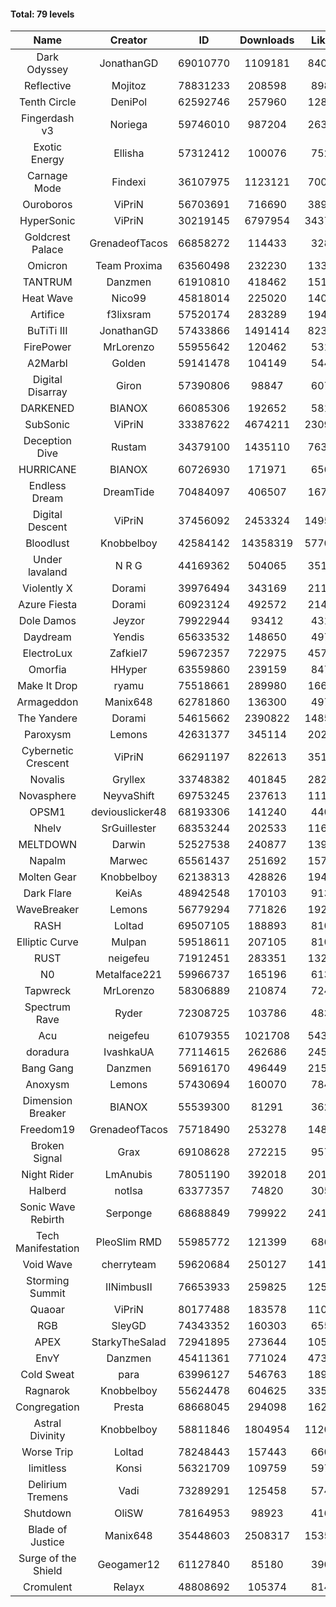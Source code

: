 #### Total: 79 levels

| Name | Creator | ID | Downloads | Likes |
|:---:|:---:|:---:|:---:|:---:|
| Dark Odyssey | JonathanGD | 69010770 | 1109181 | 84088
| Reflective | Mojitoz | 78831233 | 208598 | 8985
| Tenth Circle | DeniPol | 62592746 | 257960 | 12897
| Fingerdash v3 | Noriega | 59746010 | 987204 | 26307
| Exotic Energy | Ellisha | 57312412 | 100076 | 7529
| Carnage Mode | Findexi | 36107975 | 1123121 | 70026
| Ouroboros | ViPriN | 56703691 | 716690 | 38901
| HyperSonic | ViPriN | 30219145 | 6797954 | 343728
| Goldcrest Palace | GrenadeofTacos | 66858272 | 114433 | 3280
| Omicron | Team Proxima | 63560498 | 232230 | 13343
| TANTRUM | Danzmen | 61910810 | 418462 | 15151
| Heat Wave | Nico99 | 45818014 | 225020 | 14080
| Artifice | f3lixsram | 57520174 | 283289 | 19416
| BuTiTi III | JonathanGD | 57433866 | 1491414 | 82355
| FirePower | MrLorenzo | 55955642 | 120462 | 5313
| A2Marbl | Golden | 59141478 | 104149 | 5446
| Digital Disarray | Giron | 57390806 | 98847 | 6079
| DARKENED | BIANOX | 66085306 | 192652 | 5814
| SubSonic | ViPriN | 33387622 | 4674211 | 230924
| Deception Dive | Rustam | 34379100 | 1435110 | 76354
| HURRICANE | BIANOX | 60726930 | 171971 | 6561
| Endless Dream | DreamTide | 70484097 | 406507 | 16750
| Digital Descent | ViPriN | 37456092 | 2453324 | 149517
| Bloodlust | Knobbelboy | 42584142 | 14358319 | 577088
| Under lavaland | N R G | 44169362 | 504065 | 35143
| Violently X | Dorami | 39976494 | 343169 | 21174
| Azure Fiesta | Dorami | 60923124 | 492572 | 21446
| Dole Damos | Jeyzor | 79922944 | 93412 | 4313
| Daydream | Yendis | 65633532 | 148650 | 4971
| ElectroLux | Zafkiel7 | 59672357 | 722975 | 45706
| Omorfia | HHyper | 63559860 | 239159 | 8478
| Make It Drop | ryamu | 75518661 | 289980 | 16675
| Armageddon | Manix648 | 62781860 | 136300 | 4979
| The Yandere | Dorami | 54615662 | 2390822 | 148584
| Paroxysm | Lemons | 42631377 | 345114 | 20226
| Cybernetic Crescent | ViPriN | 66291197 | 822613 | 35131
| Novalis | Gryllex | 33748382 | 401845 | 28276
| Novasphere | NeyvaShift | 69753245 | 237613 | 11194
| OPSM1 | deviouslicker48 | 68193306 | 141240 | 4401
| Nhelv | SrGuillester | 68353244 | 202533 | 11640
| MELTDOWN | Darwin | 52527538 | 240877 | 13963
| Napalm | Marwec | 65561437 | 251692 | 15798
| Molten Gear | Knobbelboy | 62138313 | 428826 | 19405
| Dark Flare | KeiAs | 48942548 | 170103 | 9134
| WaveBreaker | Lemons | 56779294 | 771826 | 19221
| RASH | Loltad | 69507105 | 188893 | 8100
| Elliptic Curve | Mulpan | 59518611 | 207105 | 8101
| RUST | neigefeu | 71912451 | 283351 | 13258
| N0 | Metalface221 | 59966737 | 165196 | 6134
| Tapwreck | MrLorenzo | 58306889 | 210874 | 7241
| Spectrum Rave | Ryder | 72308725 | 103786 | 4835
| Acu | neigefeu | 61079355 | 1021708 | 54394
| doradura | IvashkaUA | 77114615 | 262686 | 24529
| Bang Gang | Danzmen | 56916170 | 496449 | 21501
| Anoxysm | Lemons | 57430694 | 160070 | 7841
| Dimension Breaker | BIANOX | 55539300 | 81291 | 3626
| Freedom19 | GrenadeofTacos | 75718490 | 253278 | 14899
| Broken Signal | Grax | 69108628 | 272215 | 9576
| Night Rider | LmAnubis | 78051190 | 392018 | 20183
| Halberd | notlsa | 63377357 | 74820 | 3055
| Sonic Wave Rebirth | Serponge | 68688849 | 799922 | 24108
| Tech Manifestation | PleoSlim RMD | 55985772 | 121399 | 6860
| Void Wave | cherryteam | 59620684 | 250127 | 14159
| Storming Summit | IINimbusII | 76653933 | 259825 | 12566
| Quaoar | ViPriN | 80177488 | 183578 | 11055
| RGB | SleyGD | 74343352 | 160303 | 6554
| APEX | StarkyTheSalad | 72941895 | 273644 | 10588
| EnvY | Danzmen | 45411361 | 771024 | 47383
| Cold Sweat | para | 63996127 | 546763 | 18992
| Ragnarok | Knobbelboy | 55624478 | 604625 | 33541
| Congregation | Presta | 68668045 | 294098 | 16206
| Astral Divinity | Knobbelboy | 58811846 | 1804954 | 112029
| Worse Trip | Loltad | 78248443 | 157443 | 6600
| limitless | Konsi | 56321709 | 109759 | 5978
| Delirium Tremens | Vadi | 73289291 | 125458 | 5742
| Shutdown | OliSW | 78164953 | 98923 | 4169
| Blade of Justice | Manix648 | 35448603 | 2508317 | 153505
| Surge of the Shield | Geogamer12 | 61127840 | 85180 | 3903
| Cromulent | Relayx | 48808692 | 105374 | 8144
